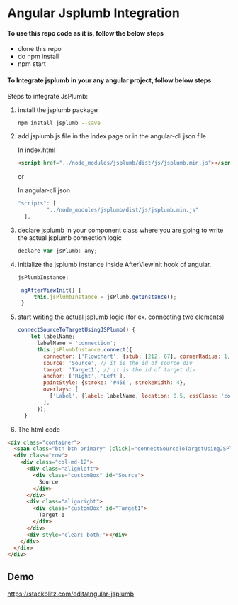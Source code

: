 # Angular Jsplumb Integration

#### To use this repo code as it is, follow the below steps

- clone this repo
- do npm install
- npm start

#### To Integrate jsplumb in your any angular project, follow below steps

Steps to integrate JsPlumb:

1) install the jsplumb package  

    ```sh
    npm install jsplumb --save
    ```
    
2) add jsplumb js file in the index page or in the angular-cli.json file

    In index.html  
    ```html
    <script href="../node_modules/jsplumb/dist/js/jsplumb.min.js"></script>
    ```
    
    or
    
    In angular-cli.json
    
    ```js 
    "scripts": [
             "../node_modules/jsplumb/dist/js/jsplumb.min.js"
      ],
      ```

3) declare jsplumb in your component class where you are going to write the 
actual jsplumb connection logic  

    ```js
    declare var jsPlumb: any;
    ```

4) initialize the jsplumb instance inside AfterViewInit hook of angular.
    ```js
    jsPlumbInstance;
    
     ngAfterViewInit() {
         this.jsPlumbInstance = jsPlumb.getInstance();
     }
     ```
     
5) start writing the actual jsplumb logic (for ex. connecting two elements)
    ```js
    connectSourceToTargetUsingJSPlumb() {
        let labelName;
          labelName = 'connection';
          this.jsPlumbInstance.connect({
            connector: ['Flowchart', {stub: [212, 67], cornerRadius: 1, alwaysRespectStubs: true}],
            source: 'Source', // it is the id of source div
            target: 'Target1', // it is the id of target div
            anchor: ['Right', 'Left'],
            paintStyle: {stroke: '#456', strokeWidth: 4},
            overlays: [
              ['Label', {label: labelName, location: 0.5, cssClass: 'connectingConnectorLabel'}]
            ],
          });
      }
    ```
    
6) The html code
```html
<div class="container">
  <span class="btn btn-primary" (click)="connectSourceToTargetUsingJSPlumb()">Connect</span>
  <div class="row">
    <div class="col-md-12">
      <div class="alignleft">
        <div class="customBox" id="Source">
          Source
        </div>
      </div>
      <div class="alignright">
        <div class="customBox" id="Target1">
          Target 1
        </div>
      </div>
      <div style="clear: both;"></div>
    </div>
  </div>
</div>
```

## Demo
https://stackblitz.com/edit/angular-jsplumb
